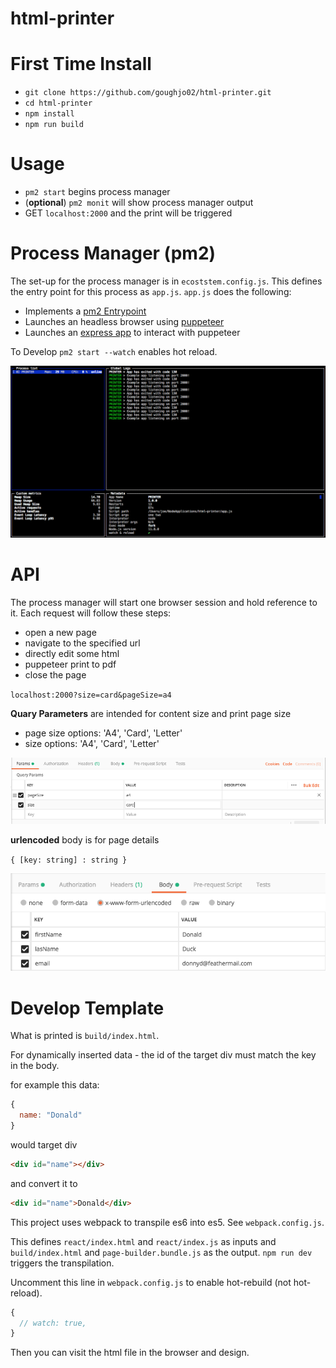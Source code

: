 # html-printer

# First Time Install

 - `git clone https://github.com/goughjo02/html-printer.git`
 - `cd html-printer`
 - `npm install`
 - `npm run build`

# Usage

 - `pm2 start` begins process manager
 - (**optional**) `pm2 monit` will show process manager output
 - GET `localhost:2000` and the print will be triggered

 # Process Manager (pm2)

The set-up for the process manager is in `ecoststem.config.js`. This defines the entry point for this process as `app.js`.  `app.js` does the following:

 - Implements a [pm2 Entrypoint](https://pm2.io/doc/en/runtime/guide/entrypoint/)
 - Launches an headless browser using [puppeteer](https://github.com/GoogleChrome/puppeteer)
 - Launches an [express app](https://expressjs.com/) to interact with puppeteer

 To Develop `pm2 start --watch` enables hot reload.

 ![pm2-example](./examples-images/pm2-example.png)

 # API

 The process manager will start one browser session and hold reference to it. Each request will follow these steps:
 
  - open a new page
  - navigate to the specified url
  - directly edit some html
  - puppeteer print to pdf
  - close the page

  `localhost:2000?size=card&pageSize=a4`

**Quary Parameters** are intended for content size and print page size

 - page size options: 'A4', 'Card', 'Letter'
 - size options: 'A4', 'Card', 'Letter'

 ![pm2-example](./examples-images/query-example.png)

**urlencoded** body is for page details

`{ [key: string] : string }`

 ![pm2-example](./examples-images/body-example.png)

 # Develop Template

 What is printed is `build/index.html`. 

 For dynamically inserted data - the id of the target div must match the key in the body.

 for example this data: 

 ````js
 {
   name: "Donald"
 }
 ````

 would target div

 ````html
 <div id="name"></div>
 ````

 and convert it to 

 ````html
 <div id="name">Donald</div>
 ````

 This project uses webpack to transpile es6 into es5. See `webpack.config.js`.
 
 This defines `react/index.html` and `react/index.js` as inputs and `build/index.html` and `page-builder.bundle.js` as the output. `npm run dev` triggers the transpilation.

  Uncomment this line in `webpack.config.js` to enable hot-rebuild (not hot-reload).
  ````js
  {
    // watch: true,
  }
  ````

  Then you can visit the html file in the browser and design.


